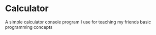 # Calculator
A simple calculator console program I use for teaching my friends basic programming concepts
